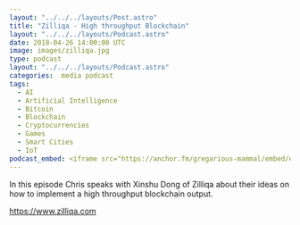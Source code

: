 ```yaml
---
layout: "../../../layouts/Post.astro"
title: "Zilliqa - High throughput Blockchain"
layout: "../../../layouts/Podcast.astro"
date: 2018-04-26 14:00:00 UTC
image: images/zilliqa.jpg
type: podcast
layout: "../../../layouts/Podcast.astro"
categories:  media podcast
tags:
  - AI
  - Artificial Intelligence
  - Bitcoin
  - Blockchain
  - Cryptocurrencies
  - Games
  - Smart Cities
  - IoT
podcast_embed: <iframe src="https://anchor.fm/gregarious-mammal/embed/episodes/Zilliqa---High-throughput-Blockchain-e1clk9/a-a379n0" height="102px" width="400px" frameborder="0" scrolling="no"></iframe>
---
```

In this episode Chris speaks with Xinshu Dong of Zilliqa about their ideas on how to implement a high throughput blockchain output.

https://www.zilliqa.com
